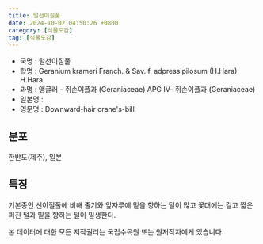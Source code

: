 ```yaml
---
title: 털선이질풀
date: 2024-10-02 04:50:26 +0800
category: [식물도감]
tag: [식물도감]
---
```




- 국명 : 털선이질풀
- 학명 : Geranium krameri Franch. & Sav. f. adpressipilosum (H.Hara) H.Hara
- 과명 : 앵글러 - 쥐손이풀과 (Geraniaceae) APG Ⅳ- 쥐손이풀과 (Geraniaceae)
- 일본명 : 
- 영문명 : Downward-hair crane's-bill


## 분포
한반도(제주), 일본
## 특징
기본종인 선이질풀에 비해 줄기와 잎자루에 밑을 향하는 털이 많고 꽃대에는 길고 짧은 퍼진 털과 밑을 향하는 털이 밀생한다.






본 데이터에 대한 모든 저작권리는 국립수목원 또는 원저작자에게 있습니다.
